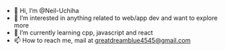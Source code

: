 - 👋 Hi, I’m @Neil-Uchiha
- 👀 I’m interested in anything related to web/app dev and want to explore more
- 🌱 I’m currently learning cpp, javascript and react
- 📫 How to reach me, mail at greatdreamblue4545@gmail.com
